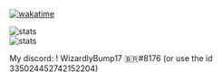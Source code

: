 [![wakatime](https://wakatime.com/badge/user/6e86b908-7bfd-4cb9-9128-8fa18c67e54a.svg?style=for-the-badge)](https://wakatime.com/@6e86b908-7bfd-4cb9-9128-8fa18c67e54a)

![stats][g-status]<br>
![stats][g-langs]

[g-status]: https://github-readme-stats.vercel.app/api?username=WizardlyBump17&show_icons=true&theme=radical&count_private=true
[g-langs]: https://github-readme-stats.vercel.app/api/top-langs/?username=WizardlyBump17&layout=compact&langs_count=7&theme=radical&count_private=true

My discord: ! WizardlyBump17 🇧🇷#8176 (or use the id 335024452742152204)
